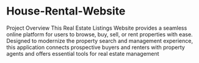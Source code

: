 # House-Rental-Website
Project Overview This Real Estate Listings Website provides a seamless online platform for users to browse, buy, sell, or rent properties with ease. Designed to modernize the property search and management experience, this application connects prospective buyers and renters with property agents and offers essential tools for real estate management
